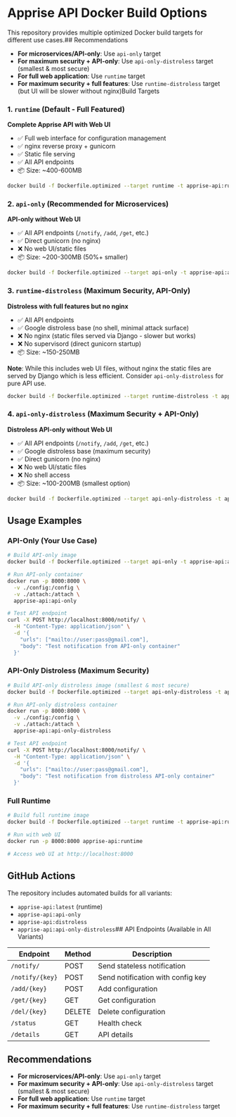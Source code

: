 # Apprise API Docker Build Options

This repository provides multiple optimized Docker build targets for different use cases.## Recommendations

- **For microservices/API-only**: Use `api-only` target
- **For maximum security + API-only**: Use `api-only-distroless` target (smallest & most secure)
- **For full web application**: Use `runtime` target
- **For maximum security + full features**: Use `runtime-distroless` target (but UI will be slower without nginx)Build Targets

### 1. `runtime` (Default - Full Featured)
**Complete Apprise API with Web UI**
- ✅ Full web interface for configuration management
- ✅ nginx reverse proxy + gunicorn
- ✅ Static file serving
- ✅ All API endpoints
- 📦 Size: ~400-600MB

```bash
docker build -f Dockerfile.optimized --target runtime -t apprise-api:runtime .
```

### 2. `api-only` (Recommended for Microservices)
**API-only without Web UI**
- ✅ All API endpoints (`/notify`, `/add`, `/get`, etc.)
- ✅ Direct gunicorn (no nginx)
- ❌ No web UI/static files
- 📦 Size: ~200-300MB (50%+ smaller)

```bash
docker build -f Dockerfile.optimized --target api-only -t apprise-api:api-only .
```

### 3. `runtime-distroless` (Maximum Security, API-Only)
**Distroless with full features but no nginx**
- ✅ All API endpoints
- ✅ Google distroless base (no shell, minimal attack surface)
- ❌ No nginx (static files served via Django - slower but works)
- ❌ No supervisord (direct gunicorn startup)
- 📦 Size: ~150-250MB

**Note**: While this includes web UI files, without nginx the static files are served by Django which is less efficient. Consider `api-only-distroless` for pure API use.

```bash
docker build -f Dockerfile.optimized --target runtime-distroless -t apprise-api:distroless .
```

### 4. `api-only-distroless` (Maximum Security + API-Only)
**Distroless API-only without Web UI**
- ✅ All API endpoints (`/notify`, `/add`, `/get`, etc.)
- ✅ Google distroless base (maximum security)
- ✅ Direct gunicorn (no nginx)
- ❌ No web UI/static files
- ❌ No shell access
- 📦 Size: ~100-200MB (smallest option)

```bash
docker build -f Dockerfile.optimized --target api-only-distroless -t apprise-api:api-only-distroless .
```

## Usage Examples

### API-Only (Your Use Case)
```bash
# Build API-only image
docker build -f Dockerfile.optimized --target api-only -t apprise-api:api-only .

# Run API-only container
docker run -p 8000:8000 \
  -v ./config:/config \
  -v ./attach:/attach \
  apprise-api:api-only

# Test API endpoint
curl -X POST http://localhost:8000/notify/ \
  -H "Content-Type: application/json" \
  -d '{
    "urls": ["mailto://user:pass@gmail.com"],
    "body": "Test notification from API-only container"
  }'
```

### API-Only Distroless (Maximum Security)
```bash
# Build API-only distroless image (smallest & most secure)
docker build -f Dockerfile.optimized --target api-only-distroless -t apprise-api:api-only-distroless .

# Run API-only distroless container
docker run -p 8000:8000 \
  -v ./config:/config \
  -v ./attach:/attach \
  apprise-api:api-only-distroless

# Test API endpoint
curl -X POST http://localhost:8000/notify/ \
  -H "Content-Type: application/json" \
  -d '{
    "urls": ["mailto://user:pass@gmail.com"],
    "body": "Test notification from distroless API-only container"
  }'
```

### Full Runtime
```bash
# Build full runtime image
docker build -f Dockerfile.optimized --target runtime -t apprise-api:runtime .

# Run with web UI
docker run -p 8000:8000 apprise-api:runtime

# Access web UI at http://localhost:8000
```

## GitHub Actions

The repository includes automated builds for all variants:

- `apprise-api:latest` (runtime)
- `apprise-api:api-only`
- `apprise-api:distroless`
- `apprise-api:api-only-distroless`## API Endpoints (Available in All Variants)

| Endpoint | Method | Description |
|----------|--------|-------------|
| `/notify/` | POST | Send stateless notification |
| `/notify/{key}` | POST | Send notification with config key |
| `/add/{key}` | POST | Add configuration |
| `/get/{key}` | GET | Get configuration |
| `/del/{key}` | DELETE | Delete configuration |
| `/status` | GET | Health check |
| `/details` | GET | API details |

## Recommendations

- **For microservices/API-only**: Use `api-only` target
- **For maximum security + API-only**: Use `api-only-distroless` target (smallest & most secure)
- **For full web application**: Use `runtime` target
- **For maximum security + full features**: Use `runtime-distroless` target
